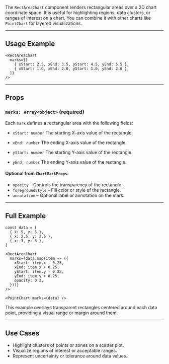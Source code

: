 The `RectAreaChart` component renders rectangular areas over a 2D chart coordinate space. It is useful for highlighting regions, data clusters, or ranges of interest on a chart. You can combine it with other charts like `PointChart` for layered visualizations.

---

## Usage Example

```tsx
<RectAreaChart
  marks={[
    { xStart: 2.5, xEnd: 3.5, yStart: 4.5, yEnd: 5.5 },
    { xStart: 1.0, xEnd: 2.0, yStart: 1.0, yEnd: 2.0 },
  ]}
/>
```

---

## Props

### `marks: Array<object>` **(required)**

Each `mark` defines a rectangular area with the following fields:

* `xStart: number`
  The starting X-axis value of the rectangle.

* `xEnd: number`
  The ending X-axis value of the rectangle.

* `yStart: number`
  The starting Y-axis value of the rectangle.

* `yEnd: number`
  The ending Y-axis value of the rectangle.

#### Optional from `ChartMarkProps`:

* `opacity` – Controls the transparency of the rectangle.
* `foregroundStyle` – Fill color or style of the rectangle.
* `annotation` – Optional label or annotation on the mark.

---

## Full Example

```tsx
const data = [
  { x: 5, y: 5 },
  { x: 2.5, y: 2.5 },
  { x: 3, y: 3 },
]

<RectAreaChart
  marks={data.map(item => ({
    xStart: item.x - 0.25,
    xEnd: item.x + 0.25,
    yStart: item.y - 0.25,
    yEnd: item.y + 0.25,
    opacity: 0.2,
  }))}
/>

<PointChart marks={data} />
```

This example overlays transparent rectangles centered around each data point, providing a visual range or margin around them.

---

## Use Cases

* Highlight clusters of points or zones on a scatter plot.
* Visualize regions of interest or acceptable ranges.
* Represent uncertainty or tolerance around data values.
